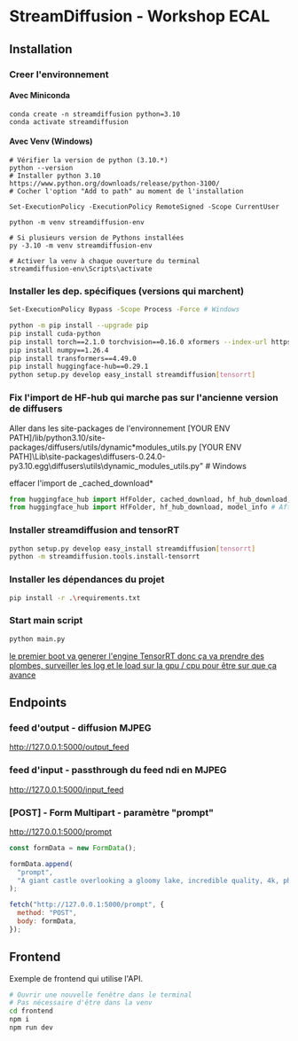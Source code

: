 # StreamDiffusion - Workshop ECAL

## Installation

### Creer l'environnement

#### Avec Miniconda

```
conda create -n streamdiffusion python=3.10
conda activate streamdiffusion
```

#### Avec Venv (Windows)

```
# Vérifier la version de python (3.10.*)
python --version
# Installer python 3.10 https://www.python.org/downloads/release/python-3100/
# Cocher l'option "Add to path" au moment de l'installation

Set-ExecutionPolicy -ExecutionPolicy RemoteSigned -Scope CurrentUser

python -m venv streamdiffusion-env

# Si plusieurs version de Pythons installées
py -3.10 -m venv streamdiffusion-env

# Activer la venv à chaque ouverture du terminal
streamdiffusion-env\Scripts\activate
```

### Installer les dep. spécifiques (versions qui marchent)

```bash
Set-ExecutionPolicy Bypass -Scope Process -Force # Windows

python -m pip install --upgrade pip
pip install cuda-python
pip install torch==2.1.0 torchvision==0.16.0 xformers --index-url https://download.pytorch.org/whl/cu118
pip install numpy==1.26.4
pip install transformers==4.49.0
pip install huggingface-hub==0.29.1
python setup.py develop easy_install streamdiffusion[tensorrt]
```

### Fix l'import de HF-hub qui marche pas sur l'ancienne version de diffusers

Aller dans les site-packages de l'environnement
[YOUR ENV PATH]/lib/python3.10/site-packages/diffusers/utils/dynamic\*modules_utils.py
[YOUR ENV PATH]\Lib\site-packages\diffusers-0.24.0-py3.10.egg\diffusers\utils\dynamic_modules_utils.py" # Windows

effacer l'import de \_cached_download\*

```python
from huggingface_hub import HfFolder, cached_download, hf_hub_download, model_info # Before
from huggingface_hub import HfFolder, hf_hub_download, model_info # After
```

### Installer streamdiffusion and tensorRT

```bash
python setup.py develop easy_install streamdiffusion[tensorrt]
python -m streamdiffusion.tools.install-tensorrt
```

### Installer les dépendances du projet

```bash
pip install -r .\requirements.txt
```

### Start main script

```bash
python main.py
```

<ins>le premier boot va generer l'engine TensorRT donc ça va prendre des plombes, surveiller les log et le load sur la gpu / cpu pour être sur que ça avance</ins>

## Endpoints

### feed d'output - diffusion MJPEG

http://127.0.0.1:5000/output_feed

### feed d'input - passthrough du feed ndi en MJPEG

http://127.0.0.1:5000/input_feed

### [POST] - Form Multipart - paramètre "prompt"

http://127.0.0.1:5000/prompt

```js
const formData = new FormData();

formData.append(
  "prompt",
  "A giant castle overlooking a gloomy lake, incredible quality, 4k, photography, unreal engine"
);

fetch("http://127.0.0.1:5000/prompt", {
  method: "POST",
  body: formData,
});
```

## Frontend

Exemple de frontend qui utilise l'API.

```bash
# Ouvrir une nouvelle fenêtre dans le terminal
# Pas nécessaire d'être dans la venv
cd frontend
npm i
npm run dev
```
